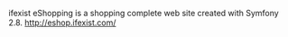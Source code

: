 ifexist eShopping is a shopping complete web site created with Symfony 2.8. http://eshop.ifexist.com/
